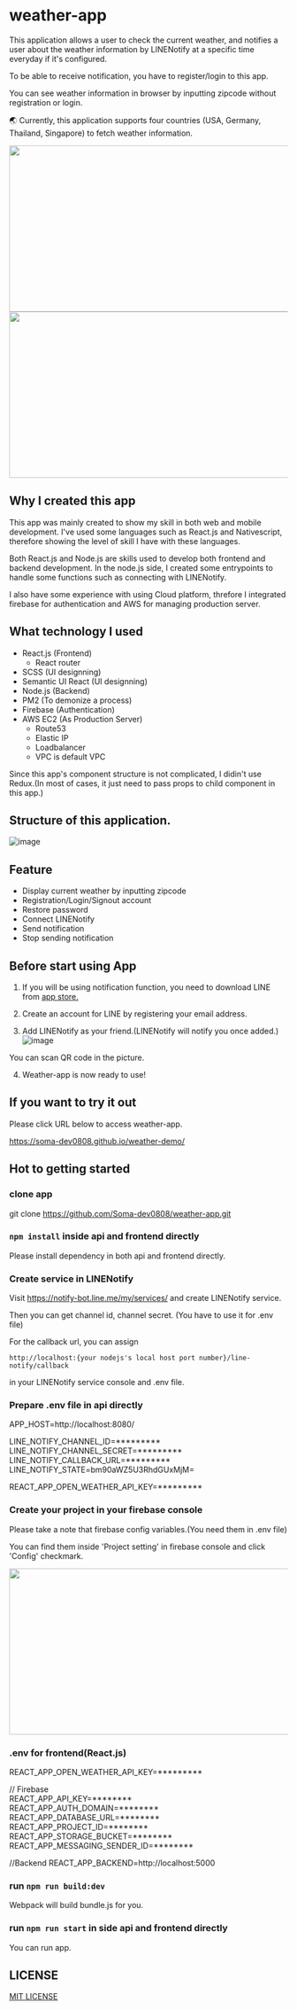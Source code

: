 # weather-app

This application allows a user to check the current weather, and notifies a user about the weather information by LINENotify at a specific time everyday if it's configured.

To be able to receive notification, you have to register/login to this app.

You can see weather information in browser by inputting zipcode without registration or login.

🌏 Currently, this application supports four countries (USA, Germany, Thailand, Singapore)
 to fetch weather information.

<img src="https://user-images.githubusercontent.com/55787141/74496560-fa45b000-4f15-11ea-8a29-eca19641cd13.png" width="570" height="300">

<img src="https://user-images.githubusercontent.com/55787141/74497208-f581fb80-4f17-11ea-8c7d-f40ce0ddf5db.jpg" width="570" height="300">



## Why I created this app

This app was mainly created to show my skill in both web and mobile development. I've used some languages such as React.js and Nativescript, therefore showing the level of skill I have with these languages.

Both React.js and Node.js are skills used to develop both frontend and backend development.  In the node.js side, I created some entrypoints to handle some functions such as connecting with LINENotify.

I also have some experience with using Cloud platform, threfore I integrated firebase for authentication and AWS for managing production server.


## What technology I used

* React.js (Frontend) <br>
  - React router
* SCSS (UI designning)
* Semantic UI React (UI designning)
* Node.js (Backend)
* PM2 (To demonize a process)
* Firebase (Authentication)
* AWS EC2 (As Production Server)
  - Route53
  - Elastic IP
  - Loadbalancer
  * VPC is default VPC
  
Since this app's component structure is not complicated, I didin't use Redux.(In most of cases, it just need to pass props to child component in this app.)



## Structure of this application.

![image](https://user-images.githubusercontent.com/55787141/74638441-d9e05480-51a6-11ea-8653-20280098e5b4.png)



## Feature 

 * Display current weather by inputting zipcode
 * Registration/Login/Signout account
 * Restore password
 * Connect LINENotify
 * Send notification 
 * Stop sending notification


## Before start using App

1. If you will be using notification function, you need to download LINE from [app store.](https://line.me/en-US/download)

2. Create an account for LINE by registering your email address.

3. Add LINENotify as your friend.(LINENotify will notify you once added.)
![image](https://user-images.githubusercontent.com/55787141/74505415-09d2f200-4f32-11ea-9cca-9d1d4e1090b2.png)

You can scan QR code in the picture.

4. Weather-app is now ready to use! 



## If you want to try it out

Please click URL below to access weather-app.

https://soma-dev0808.github.io/weather-demo/


## Hot to getting started

### clone app

git clone https://github.com/Soma-dev0808/weather-app.git

###  `npm install` inside api and frontend directly

Please install dependency in both api and frontend directly.

### Create service in LINENotify

Visit https://notify-bot.line.me/my/services/ and create LINENotify service. <br>

Then you can get channel id, channel secret. (You have to use it for .env file) <br>

For the callback url, you can assign  <br>

`http://localhost:{your nodejs's local host port number}/line-notify/callback` <br>

in your LINENotify service console and .env file.

### Prepare .env file in api directly

APP_HOST=http://localhost:8080/

LINE_NOTIFY_CHANNEL_ID=********* <br>
LINE_NOTIFY_CHANNEL_SECRET=********* <br>
LINE_NOTIFY_CALLBACK_URL=********* <br>
LINE_NOTIFY_STATE=bm90aWZ5U3RhdGUxMjM= <br>

REACT_APP_OPEN_WEATHER_API_KEY=********* <br>


### Create your project in your firebase console

Please take a note that firebase config variables.(You need them in .env file) <br>

You can find them inside 'Project setting' in firebase console and click 'Config' checkmark. <br>

<img src="https://user-images.githubusercontent.com/55787141/74521018-a8237f80-4f53-11ea-8faa-a25451370eca.jpg" width="570" height="300">



### .env for frontend(React.js)
REACT_APP_OPEN_WEATHER_API_KEY=*********

// Firebase <br>
REACT_APP_API_KEY=******** <br> 
REACT_APP_AUTH_DOMAIN=******** <br>
REACT_APP_DATABASE_URL=******** <br>
REACT_APP_PROJECT_ID=******** <br>
REACT_APP_STORAGE_BUCKET=******** <br>
REACT_APP_MESSAGING_SENDER_ID=******** <br>

//Backend
REACT_APP_BACKEND=http://localhost:5000


### run `npm run build:dev`

Webpack will build bundle.js for you.

### run `npm run start` in side api and frontend directly

You can run app.

## LICENSE

[MIT LICENSE](https://github.com/Soma-dev0808/weather-app/blob/master/LICENSE)
